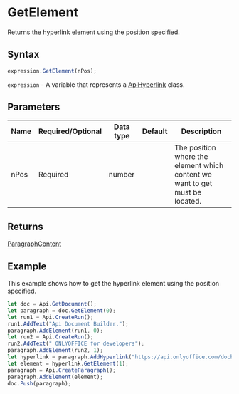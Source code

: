 # GetElement

Returns the hyperlink element using the position specified.

## Syntax

```javascript
expression.GetElement(nPos);
```

`expression` - A variable that represents a [ApiHyperlink](../ApiHyperlink.md) class.

## Parameters

| **Name** | **Required/Optional** | **Data type** | **Default** | **Description** |
| ------------- | ------------- | ------------- | ------------- | ------------- |
| nPos | Required | number |  | The position where the element which content we want to get must be located. |

## Returns

[ParagraphContent](../../Enumeration/ParagraphContent.md)

## Example

This example shows how to get the hyperlink element using the position specified.

```javascript
let doc = Api.GetDocument();
let paragraph = doc.GetElement(0);
let run1 = Api.CreateRun();
run1.AddText("Api Document Builder.");
paragraph.AddElement(run1, 0);
let run2 = Api.CreateRun();
run2.AddText(" ONLYOFFICE for developers");
paragraph.AddElement(run2, 1);
let hyperlink = paragraph.AddHyperlink("https://api.onlyoffice.com/docbuilder/basic");
let element = hyperlink.GetElement(1);
paragraph = Api.CreateParagraph();
paragraph.AddElement(element);
doc.Push(paragraph);
```
